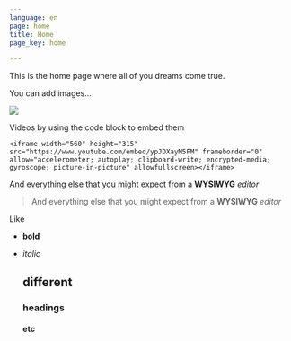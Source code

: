 ```yaml
---
language: en
page: home
title: Home
page_key: home

---
```

This is the home page where all of you dreams come true.

You can add images...

![](/src/assets/images/mountain-peak.jpg)

Videos by using the code block to embed them

    <iframe width="560" height="315" src="https://www.youtube.com/embed/ypJDXayM5FM" frameborder="0" allow="accelerometer; autoplay; clipboard-write; encrypted-media; gyroscope; picture-in-picture" allowfullscreen></iframe>

And everything else that you might expect from a **WYSIWYG** _editor_

> And everything else that you might expect from a **WYSIWYG** _editor_

Like

* **bold**
* _italic_

  ## different

  ### headings

  #### etc